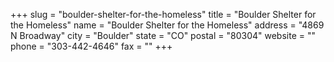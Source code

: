 +++
slug = "boulder-shelter-for-the-homeless"
title = "Boulder Shelter for the Homeless"
name = "Boulder Shelter for the Homeless"
address = "4869 N Broadway"
city = "Boulder"
state = "CO"
postal = "80304"
website = ""
phone = "303-442-4646"
fax = ""
+++
